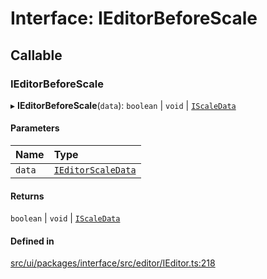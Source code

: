 # Interface: IEditorBeforeScale

## Callable

### IEditorBeforeScale

▸ **IEditorBeforeScale**(`data`): `boolean` \| `void` \| [`IScaleData`](IScaleData.md)

#### Parameters

| Name | Type |
| :------ | :------ |
| `data` | [`IEditorScaleData`](IEditorScaleData.md) |

#### Returns

`boolean` \| `void` \| [`IScaleData`](IScaleData.md)

#### Defined in

[src/ui/packages/interface/src/editor/IEditor.ts:218](https://github.com/leaferjs/leafer-ui/blob/60106e52e15189ef407f949c7d78e5668e97d1c6/packages/interface/src/editor/IEditor.ts#L218)
